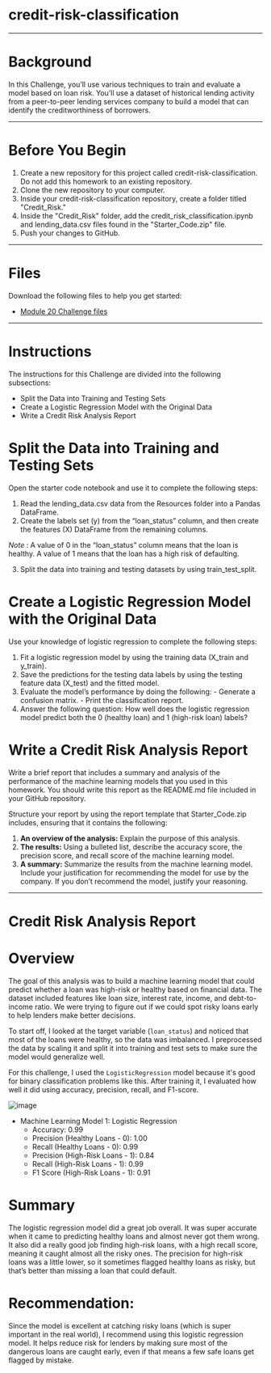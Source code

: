 # credit-risk-classification
---
# Background
In this Challenge, you’ll use various techniques to train and evaluate a model based on loan risk. You’ll use a dataset of historical lending activity from a peer-to-peer lending services company to build a model that can identify the creditworthiness of borrowers.

---
# Before You Begin
1. Create a new repository for this project called credit-risk-classification. Do not add this homework to an existing repository.
2. Clone the new repository to your computer.
3. Inside your credit-risk-classification repository, create a folder titled "Credit_Risk."
4. Inside the "Credit_Risk" folder, add the credit_risk_classification.ipynb and lending_data.csv files found in the "Starter_Code.zip" file.
5. Push your changes to GitHub.

---
# Files
Download the following files to help you get started:
- [Module 20 Challenge files](https://static.bc-edx.com/data/dl-1-2/m20/lms/starter/Starter_Code.zip)

---
# Instructions
The instructions for this Challenge are divided into the following subsections:
  - Split the Data into Training and Testing Sets
  - Create a Logistic Regression Model with the Original Data
  - Write a Credit Risk Analysis Report

# Split the Data into Training and Testing Sets
Open the starter code notebook and use it to complete the following steps:
  1. Read the lending_data.csv data from the Resources folder into a Pandas DataFrame.
  2. Create the labels set (y) from the “loan_status” column, and then create the features (X) DataFrame from the remaining columns.

*Note* : A value of 0 in the “loan_status” column means that the loan is healthy. A value of 1 means that the loan has a high risk of defaulting.
  
  3. Split the data into training and testing datasets by using train_test_split.

# Create a Logistic Regression Model with the Original Data
Use your knowledge of logistic regression to complete the following steps:
  1. Fit a logistic regression model by using the training data (X_train and y_train).
  2. Save the predictions for the testing data labels by using the testing feature data (X_test) and the fitted model.
  3. Evaluate the model’s performance by doing the following:
    - Generate a confusion matrix.
    - Print the classification report.
  4. Answer the following question: How well does the logistic regression model predict both the 0 (healthy loan) and 1 (high-risk loan) labels?

# Write a Credit Risk Analysis Report
Write a brief report that includes a summary and analysis of the performance of the machine learning models that you used in this homework. You should write this report as the README.md file included in your GitHub repository.

Structure your report by using the report template that Starter_Code.zip includes, ensuring that it contains the following:
1. **An overview of the analysis:** Explain the purpose of this analysis.
2. **The results:** Using a bulleted list, describe the accuracy score, the precision score, and recall score of the machine learning model.
3. **A summary:** Summarize the results from the machine learning model. Include your justification for recommending the model for use by the company. If you don’t recommend the model, justify your reasoning.

---

# **Credit Risk Analysis Report**

# Overview
The goal of this analysis was to build a machine learning model that could predict whether a loan was high-risk or healthy based on financial data. The dataset included features like loan size, interest rate, income, and debt-to-income ratio. We were trying to figure out if we could spot risky loans early to help lenders make better decisions.

To start off, I looked at the target variable (`loan_status`) and noticed that most of the loans were healthy, so the data was imbalanced. I preprocessed the data by scaling it and split it into training and test sets to make sure the model would generalize well.

For this challenge, I used the `LogisticRegression` model because it's good for binary classification problems like this. After training it, I evaluated how well it did using accuracy, precision, recall, and F1-score.

![image](https://github.com/user-attachments/assets/116e87d9-a10b-4927-b332-bafadfb95712)
* Machine Learning Model 1: Logistic Regression
    * Accuracy: 0.99
    * Precision (Healthy Loans - 0): 1.00
    * Recall (Healthy Loans - 0): 0.99
    * Precision (High-Risk Loans - 1): 0.84
    * Recall (High-Risk Loans - 1): 0.99
    * F1 Score (High-Risk Loans - 1): 0.91

# Summary
The logistic regression model did a great job overall. It was super accurate when it came to predicting healthy loans and almost never got them wrong. It also did a really good job finding high-risk loans, with a high recall score, meaning it caught almost all the risky ones. The precision for high-risk loans was a little lower, so it sometimes flagged healthy loans as risky, but that’s better than missing a loan that could default.

# Recommendation:
Since the model is excellent at catching risky loans (which is super important in the real world), I recommend using this logistic regression model. It helps reduce risk for lenders by making sure most of the dangerous loans are caught early, even if that means a few safe loans get flagged by mistake.



